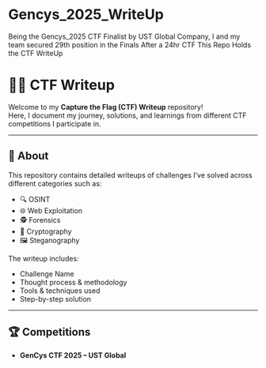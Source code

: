 # Gencys_2025_WriteUp
Being the Gencys_2025 CTF Finalist by UST Global Company, I and my team secured 29th position in the Finals After a 24hr CTF 
This Repo Holds the CTF WriteUp
# 🏴‍☠️ CTF Writeup

Welcome to my **Capture the Flag (CTF) Writeup** repository!  
Here, I document my journey, solutions, and learnings from different CTF competitions I participate in.  

---

## 📌 About
This repository contains detailed writeups of challenges I’ve solved across different categories such as:
- 🔍 OSINT
- 🌐 Web Exploitation
- 🕵️ Forensics
- 🔐 Cryptography
- 🖼️ Steganography

The writeup includes:
- Challenge Name 
- Thought process & methodology  
- Tools & techniques used  
- Step-by-step solution  

---

## 🏆 Competitions
- **GenCys CTF 2025 – UST Global**  
